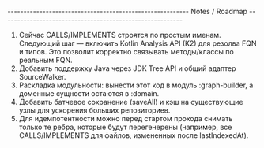 --------------------------------------------------------- Notes / Roadmap ---------------------------------------------------------
1) Сейчас CALLS/IMPLEMENTS строятся по простым именам. Следующий шаг — включить Kotlin Analysis API (K2)
для резолва FQN и типов. Это позволит корректно связывать методы/классы по реальным FQN.
2) Добавить поддержку Java через JDK Tree API и общий адаптер SourceWalker.
3) Раскладка модульности: вынести этот код в модуль :graph-builder, а доменные сущности остаются в :domain.
4) Добавить батчевое сохранение (saveAll) и кэш на существующие узлы для ускорения больших репозиториев.
5) Для идемпотентности можно перед стартом прохода снимать только те ребра, которые будут перегенерены
(например, все CALLS/IMPLEMENTS для файлов, измененных после lastIndexedAt).